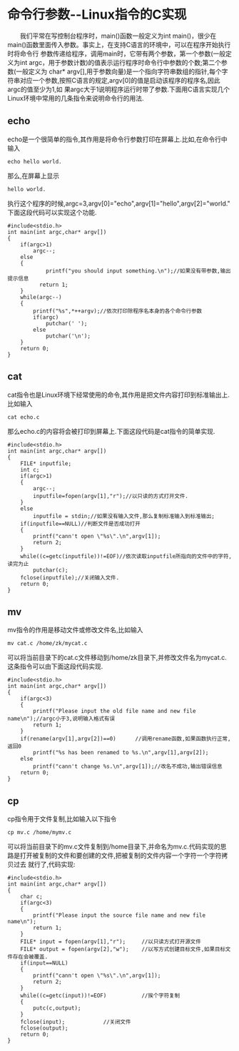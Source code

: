 命令行参数--Linux指令的C实现
===
　　我们平常在写控制台程序时，main()函数一般定义为int main()，很少在main()函数里面传入参数。事实上，在支持C语言的环境中，可以在程序开始执行时将命令行
参数传递给程序，调用main时，它带有两个参数，第一个参数(一般定义为int argc，用于参数计数)的值表示运行程序时命令行中参数的个数;第二个参数(一般定义为
char* argv[],用于参数向量)是一个指向字符串数组的指针,每个字符串对应一个参数,按照C语言的规定,argv[0]的值是启动该程序的程序名,因此argc的值至少为1,如
果argc大于1说明程序运行时带了参数.下面用C语言实现几个Linux环境中常用的几条指令来说明命令行的用法.

echo
---
echo是一个很简单的指令,其作用是将命令行参数打印在屏幕上.比如,在命令行中输入
```
echo hello world.
```
那么,在屏幕上显示
```
hello world.
```
执行这个程序的时候,argc=3,argv[0]="echo",argv[1]="hello",argv[2]="world."
下面这段代码可以实现这个功能.
```
#include<stdio.h>
int main(int argc,char* argv[])
{
	if(argc>1)
		argc--;
	else
	{
    		printf("you should input something.\n");//如果没有带参数,输出提示信息
		  return 1;
  	}
  	while(argc--)
	{
		printf("%s",*++argv);//依次打印除程序名本身的各个命令行参数
		if(argc)
			putchar(' ');
		else
			putchar('\n');
	}
	return 0;
}
```

cat
---
cat指令也是Linux环境下经常使用的命令,其作用是把文件内容打印到标准输出上.比如输入
```
cat echo.c
```
那么echo.c的内容将会被打印到屏幕上.下面这段代码是cat指令的简单实现.
```
#include<stdio.h>
int main(int argc,char* argv[])
{
	FILE* inputfile;
	int c;
	if(argc>1)
	{
		argc--;
		inputfile=fopen(argv[1],"r");//以只读的方式打开文件.
	}
	else
		inputfile = stdin;//如果没有输入文件,那么复制标准输入到标准输出;
	if(inputfile==NULL)//判断文件是否成功打开
	{
		printf("cann't open \"%s\".\n",argv[1]);
		return 2;
	}
	while((c=getc(inputfile))!=EOF)//依次读取inputfile所指向的文件中的字符,读完为止
		putchar(c);
	fclose(inputfile);//关闭输入文件.
	return 0;
}
```
mv 
---
mv指令的作用是移动文件或修改文件名,比如输入
```
mv cat.c /home/zk/mycat.c 
```
可以将当前目录下的cat.c文件移动到/home/zk目录下,并修改文件名为mycat.c.这条指令可以由下面这段代码实现.
```
#include<stdio.h>
int main(int argc,char* argv[])
{
	if(argc<3)
	{
		printf("Please input the old file name and new file name\n");//argc小于3,说明输入格式有误
		return 1;
	}
	if(rename(argv[1],argv[2])==0)      //调用rename函数,如果函数执行正常,返回0
		printf("%s has been renamed to %s.\n",argv[1],argv[2]);
	else
		printf("cann't change %s.\n",argv[1]);//改名不成功,输出错误信息
	return 0;
}

```

cp
---
cp指令用于文件复制,比如输入以下指令
```
cp mv.c /home/mymv.c
```
可以将当前目录下的mv.c文件复制到/home目录下,并命名为mv.c.代码实现的思路是打开被复制的文件和要创建的文件,把被复制的文件内容一个字符一个字符拷贝过去
就行了,代码实现:
```
#include<stdio.h>
int main(int argc,char* argv[])
{
	char c;
	if(argc<3)
	{
		printf("Please input the source file name and new file name\n");
		return 1;
	}
	FILE* input = fopen(argv[1],"r");     //以只读方式打开源文件
	FILE* output = fopen(argv[2],"w");    //以写方式创建目标文件,如果目标文件存在会被覆盖.
	if(input==NULL)
	{
		printf("cann't open \"%s\".\n",argv[1]);
		return 2;
	}
	while((c=getc(input))!=EOF)           //挨个字符复制
	{
		putc(c,output);
	}
	fclose(input);            //关闭文件
	fclose(output);
	return 0;
}
```



